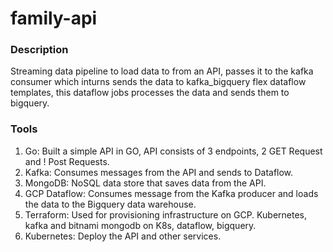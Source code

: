 # family-api

### Description
Streaming data pipeline to load data to from an API, passes it to the kafka consumer which inturns sends the data to kafka_bigquery flex dataflow templates, this dataflow jobs processes the data and sends them to bigquery.

### Tools
1. Go: Built a simple API in GO, API consists of 3 endpoints, 2 GET Request and ! Post Requests.
2. Kafka: Consumes messages from the API and sends to Dataflow.
3. MongoDB: NoSQL data store that saves data from the API.
4. GCP Dataflow: Consumes message from the Kafka producer and loads the data to the Bigquery data warehouse.
5. Terraform: Used for provisioning infrastructure on GCP. Kubernetes, kafka and bitnami mongodb on K8s, dataflow, bigquery.
6. Kubernetes: Deploy the API and other services.

